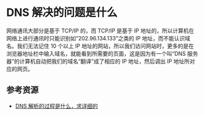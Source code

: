 # DNS 解决的问题是什么

网络通讯大部分是基于 TCP/IP 的，而 TCP/IP 是基于 IP 地址的，所以计算机在网络上进行通讯时只能识别如“202.96.134.133”之类的 IP 地址，而不能认识域名。我们无法记住 10 个以上 IP 地址的网站，所以我们访问网站时，更多的是在浏览器地址栏中输入域名，就能看到所需要的页面，这是因为有一个叫“DNS 服务器”的计算机自动把我们的域名“翻译”成了相应的 IP 地址，然后调出 IP 地址所对应的网页。

## 参考资源

- [DNS 解析的过程是什么，求详细的](https://www.zhihu.com/question/23042131/answer/66571369)
